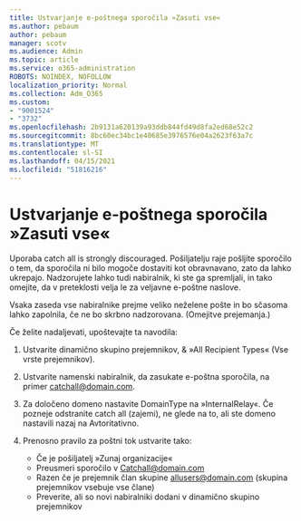 ```yaml
---
title: Ustvarjanje e-poštnega sporočila »Zasuti vse«
ms.author: pebaum
author: pebaum
manager: scotv
ms.audience: Admin
ms.topic: article
ms.service: o365-administration
ROBOTS: NOINDEX, NOFOLLOW
localization_priority: Normal
ms.collection: Adm_O365
ms.custom:
- "9001524"
- "3732"
ms.openlocfilehash: 2b9131a620139a93ddb844fd49d8fa2ed68e52c2
ms.sourcegitcommit: 8bc60ec34bc1e40685e3976576e04a2623f63a7c
ms.translationtype: MT
ms.contentlocale: sl-SI
ms.lasthandoff: 04/15/2021
ms.locfileid: "51816216"
---
```

# <a name="create-an-email-catch-all"></a>Ustvarjanje e-poštnega sporočila »Zasuti vse«

Uporaba catch all is strongly discouraged. Pošiljatelju raje pošljite sporočilo o tem, da sporočila ni bilo mogoče dostaviti kot obravnavano, zato da lahko ukrepajo. Nadzorujete lahko tudi nabiralnik, ki ste ga spremljali, in tako omejite, da v preteklosti velja le za veljavne e-poštne naslove. 

Vsaka zaseda vse nabiralnike prejme veliko neželene pošte in bo sčasoma lahko zapolnila, če ne bo skrbno nadzorovana. (Omejitve prejemanja.) 

Če želite nadaljevati, upoštevajte ta navodila:

1. Ustvarite dinamično skupino prejemnikov, & »All Recipient Types« (Vse vrste prejemnikov).

2. Ustvarite namenski nabiralnik, da zasukate e-poštna sporočila, na primer catchall@domain.com.

3. Za določeno domeno nastavite DomainType na »InternalRelay«. Če pozneje odstranite catch all (zajemi), ne glede na to, ali ste domeno nastavili nazaj na Avtoritativno.

4. Prenosno pravilo za poštni tok ustvarite tako:

    - Če je pošiljatelj »Zunaj organizacije«
    - Preusmeri sporočilo v Catchall@domain.com
    - Razen če je prejemnik član skupine allusers@domain.com (skupina prejemnikov vsebuje vse člane)
    - Preverite, ali so novi nabiralniki dodani v dinamično skupino prejemnikov
